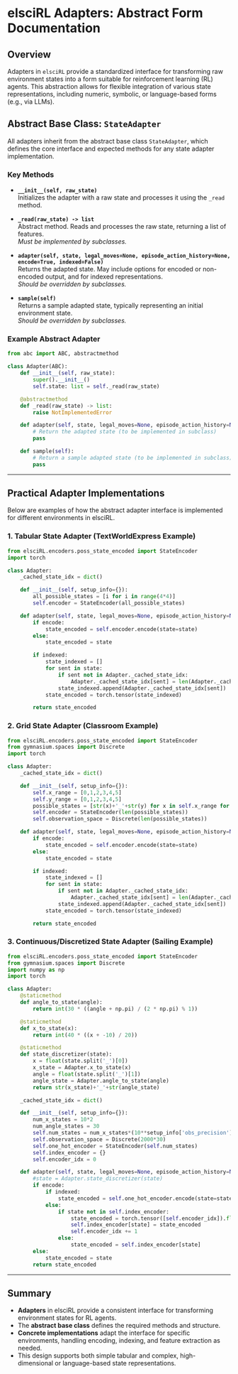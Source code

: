 # elsciRL Adapters: Abstract Form Documentation

## Overview

Adapters in `elsciRL` provide a standardized interface for transforming raw environment states into a form suitable for reinforcement learning (RL) agents. This abstraction allows for flexible integration of various state representations, including numeric, symbolic, or language-based forms (e.g., via LLMs).

## Abstract Base Class: `StateAdapter`

All adapters inherit from the abstract base class `StateAdapter`, which defines the core interface and expected methods for any state adapter implementation.

### Key Methods

- **`__init__(self, raw_state)`**  
  Initializes the adapter with a raw state and processes it using the `_read` method.

- **`_read(raw_state) -> list`**  
  Abstract method. Reads and processes the raw state, returning a list of features.  
  *Must be implemented by subclasses.*

- **`adapter(self, state, legal_moves=None, episode_action_history=None, encode=True, indexed=False)`**  
  Returns the adapted state. May include options for encoded or non-encoded output, and for indexed representations.  
  *Should be overridden by subclasses.*

- **`sample(self)`**  
  Returns a sample adapted state, typically representing an initial environment state.  
  *Should be overridden by subclasses.*

### Example Abstract Adapter

```python
from abc import ABC, abstractmethod

class Adapter(ABC):
    def __init__(self, raw_state):
        super().__init__()
        self.state: list = self._read(raw_state)

    @abstractmethod
    def _read(raw_state) -> list:
        raise NotImplementedError

    def adapter(self, state, legal_moves=None, episode_action_history=None, encode=True, indexed=False):
        # Return the adapted state (to be implemented in subclass)
        pass

    def sample(self):
        # Return a sample adapted state (to be implemented in subclass)
        pass
```

---

## Practical Adapter Implementations

Below are examples of how the abstract adapter interface is implemented for different environments in elsciRL.

### 1. Tabular State Adapter (TextWorldExpress Example)

```python
from elsciRL.encoders.poss_state_encoded import StateEncoder
import torch

class Adapter:
    _cached_state_idx = dict()

    def __init__(self, setup_info={}):
        all_possible_states = [i for i in range(4*4)]
        self.encoder = StateEncoder(all_possible_states)

    def adapter(self, state, legal_moves=None, episode_action_history=None, encode=True, indexed=False):
        if encode:
            state_encoded = self.encoder.encode(state=state)
        else:
            state_encoded = state

        if indexed:
            state_indexed = []
            for sent in state:
                if sent not in Adapter._cached_state_idx:
                    Adapter._cached_state_idx[sent] = len(Adapter._cached_state_idx)
                state_indexed.append(Adapter._cached_state_idx[sent])
            state_encoded = torch.tensor(state_indexed)

        return state_encoded
```

### 2. Grid State Adapter (Classroom Example)

```python
from elsciRL.encoders.poss_state_encoded import StateEncoder
from gymnasium.spaces import Discrete
import torch

class Adapter:
    _cached_state_idx = dict()

    def __init__(self, setup_info={}):
        self.x_range = [0,1,2,3,4,5]
        self.y_range = [0,1,2,3,4,5]
        possible_states = [str(x)+'_'+str(y) for x in self.x_range for y in self.y_range]
        self.encoder = StateEncoder(len(possible_states))
        self.observation_space = Discrete(len(possible_states))

    def adapter(self, state, legal_moves=None, episode_action_history=None, encode=True, indexed=False):
        if encode:
            state_encoded = self.encoder.encode(state=state)
        else:
            state_encoded = state

        if indexed:
            state_indexed = []
            for sent in state:
                if sent not in Adapter._cached_state_idx:
                    Adapter._cached_state_idx[sent] = len(Adapter._cached_state_idx)
                state_indexed.append(Adapter._cached_state_idx[sent])
            state_encoded = torch.tensor(state_indexed)

        return state_encoded
```

### 3. Continuous/Discretized State Adapter (Sailing Example)

```python
from elsciRL.encoders.poss_state_encoded import StateEncoder
from gymnasium.spaces import Discrete
import numpy as np
import torch

class Adapter:
    @staticmethod
    def angle_to_state(angle):
        return int(30 * ((angle + np.pi) / (2 * np.pi) % 1))

    @staticmethod
    def x_to_state(x):
        return int(40 * ((x + -10) / 20))

    @staticmethod
    def state_discretizer(state):
        x = float(state.split('_')[0])
        x_state = Adapter.x_to_state(x)
        angle = float(state.split('_')[1])
        angle_state = Adapter.angle_to_state(angle)
        return str(x_state)+'_'+str(angle_state)

    _cached_state_idx = dict()

    def __init__(self, setup_info={}):
        num_x_states = 10*2
        num_angle_states = 30
        self.num_states = num_x_states*(10**setup_info['obs_precision']) * num_angle_states
        self.observation_space = Discrete(2000*30)
        self.one_hot_encoder = StateEncoder(self.num_states)
        self.index_encoder = {}
        self.encoder_idx = 0

    def adapter(self, state, legal_moves=None, episode_action_history=None, encode=True, indexed=False):
        #state = Adapter.state_discretizer(state)
        if encode:
            if indexed:
                state_encoded = self.one_hot_encoder.encode(state=state, legal_actions=legal_moves, episode_action_history=episode_action_history, indexed=indexed)
            else:
                if state not in self.index_encoder:
                    state_encoded = torch.tensor([self.encoder_idx]).float()
                    self.index_encoder[state] = state_encoded
                    self.encoder_idx += 1
                else:
                    state_encoded = self.index_encoder[state]
        else:
            state_encoded = state
        return state_encoded
```

---

## Summary

- **Adapters** in elsciRL provide a consistent interface for transforming environment states for RL agents.
- The **abstract base class** defines the required methods and structure.
- **Concrete implementations** adapt the interface for specific environments, handling encoding, indexing, and feature extraction as needed.
- This design supports both simple tabular and complex, high-dimensional or language-based state representations.